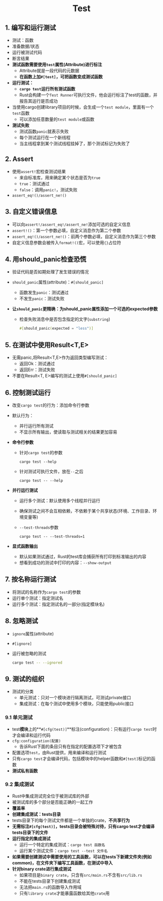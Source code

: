 # <div align = "center">Test</div>

## 1. 编写和运行测试

* 测试：函数
* 准备数据/状态
* 运行被测试代码
* 断言结果
* **测试函数需要使用``test``属性(Attribute)进行标注**
  * Attribute就是一段代码的元数据
  * **在函数上加``#[test]``，可把函数变成测试函数**
* **运行测试：**
  * **``cargo test``运行所有测试函数**
  * Rust会构建一个``Test Runner``可执行文件，他会运行标注了test的函数，并报告其运行是否成功
* 当使用cargo创建library项目的时候，会生成一个``test module``，里面有一个``test``函数
  * 可以添加任意数量的``test module``或函数
* **测试失败**
  * 测试函数``panic``就表示失败
  * 每个测试运行在一个新线程
  * 当主线程拿到某个测试线程挂掉了，那个测试标记为失败了

## 2. Assert

* 使用``assert!``宏检查测试结果
  * 来自标准库，用来确定某个状态是否为``true``
  * ``true``：测试通过
  * ``false``：调用``panic!``，测试失败
* ``assert_eq!()/assert_ne!()``

## 3. 自定义错误信息

* 可以向``assert!/assert_eq!/assert_ne!``添加可选的自定义信息
* ``assert!()``：第一个参数必填，自定义消息作为第二个参数
* ``assert_eq!()/assert_ne!()``：前两个参数必填，自定义消息作为第三个参数
* 自定义信息参数会被传入``format!()``宏，可以使用``{}``占位符

## 4. 用should_panic检查恐慌

* 验证代码是否如期处理了发生错误的情况

* ``should_panic``属性(attribute)：``#[should_panic]``

  * 函数发生``panic``：测试通过
  * 不发生``panic``：测试失败

* **让``should_panic``更精确：为should_panic属性添加一个可选的expected参数**

  * 检查失败消息中是否包含指定的文字(``substring``)

    ```rust
    #[should_panic(expected = "less")] 
    ```

## 5. 在测试中使用Result<T,E>

* 无需panic,将Result<T,E>作为返回类型编写测试：
  * 返回Ok：测试通过
  * 返回Err：测试失败
* 不要在Result<T, E>编写的测试上使用``#[should_panic]``

## 6. 控制测试运行

* 改变``cargo test``的行为：添加命令行参数

* 默认行为：

  * 并行运行所有测试
  * 不显示所有输出，使读取与测试相关的结果更加容易

* **命令行参数**

  * 针对``cargo test``的参数

    ```shell
    cargo test --help
    ```

  * 针对测试可执行文件，放在``--``之后

    ```shell
    cargo test -- --help
    ```

* **并行运行测试**

  * 运行多个测试：默认使用多个线程并行运行

  * 确保测试之间不会互相依赖，不依赖于某个共享状态(环境、工作目录、环境变量等)

  * ``--test-threads``参数

    ```shell
    cargo test -- --test-threads=1
    ```

* **显式函数输出**

  * 默认如果测试通过，Rust的test库会捕获所有打印到标准输出的内容
  * 想看到成功的测试中打印的内容：``--show-output``

## 7. 按名称运行测试

* 将测试的名称作为``cargo test``的参数
* 运行单个测试：指定测试名
* 运行多个测试：指定测试名的一部分(指定模块名)

## 8. 忽略测试

* ``ignore``属性(attribute)

* ``#[ignore]``

* 运行被忽略的测试

  ```sh
  cargo test -- --ignored
  ```

## 9. 测试的组织

* 测试的分类
  * 单元测试：只对一个模块进行隔离测试，可测试private接口
  * 集成测试：在每个测试中使用多个模块，只能使用public接口

### 9.1 单元测试

* test**模块**上的**``#[cfg(test)]``**标注(configuration)：只有运行``cargo test``时才会编译和运行代码
* ``cfg:configuration(配置)``
  * 告诉Rust下面的条目只有在指定的配置选项下才被包含
* 配置选项``test``，由Rust提供，用来编译和运行测试
* 只有``cargo test``才会编译代码，包括模块中的helper函数和``#[test]``标记的函数
* **测试私有函数**

### 9.2 集成测试

* Rust中集成测试完全位于被测试库的外部
* 被测试库的多个部分是否能正确的一起工作
* **覆盖率**
* **创建集成测试：tests目录**
* tests目录下的每个测试文件都是一个单独的crate，**不共享行为**
* **无需标注``#[cfg(test)]``，tests目录会被特殊对待，只有cargo test才会编译tests目录下的文件**
* **运行指定的集成测试**
  * 运行一个特定的集成测试：``cargo test 函数名``
  * 运行某个测试文件：``cargo test --test 文件名``
* **如果需要创建测试中需要使用的工具函数，可以在tests下新建文件夹(例如common)，在文件夹下编写工具函数，在测试中导入**
* **针对binary crate进行集成测试**
  * 如果项目是``binary crate``，只含有``src/main.rs``不含有``src/lib.rs``
  * 不能在tests目录下创建集成测试
  * 无法把``main.rs``的函数导入作用域
  * 只有``library crate``才能暴露函数给其他``crate``用









